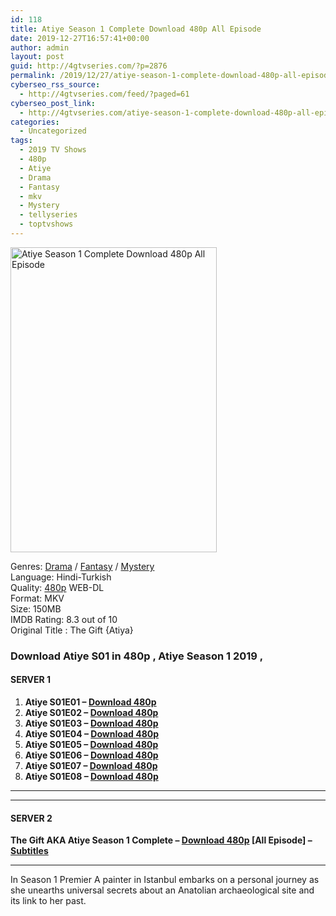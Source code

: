 ```yaml
---
id: 118
title: Atiye Season 1 Complete Download 480p All Episode
date: 2019-12-27T16:57:41+00:00
author: admin
layout: post
guid: http://4gtvseries.com/?p=2876
permalink: /2019/12/27/atiye-season-1-complete-download-480p-all-episode/
cyberseo_rss_source:
  - http://4gtvseries.com/feed/?paged=61
cyberseo_post_link:
  - http://4gtvseries.com/atiye-season-1-complete-download-480p-all-episode/
categories:
  - Uncategorized
tags:
  - 2019 TV Shows
  - 480p
  - Atiye
  - Drama
  - Fantasy
  - mkv
  - Mystery
  - tellyseries
  - toptvshows
---
```

<img loading="lazy" class="aligncenter" src="https://1.bp.blogspot.com/-FPfaS1Ior2w/XgY19vTqtyI/AAAAAAAAArg/IWTE5IoKqu0nw1ieu7c1ofX7_9hFVZ4RQCK4BGAYYCw/s1600/Atiye%2BSeason%2B1.jpg" alt="Atiye Season 1 Complete Download 480p All Episode" width="330" height="488" />

Genres:&nbsp;<a href="http://4gtvseries.com/tag/drama/" data-wpel-link="internal">Drama</a> / <a href="http://4gtvseries.com/tag/fantasy/" data-wpel-link="internal">Fantasy</a> / <a href="http://4gtvseries.com/tag/mystery/" data-wpel-link="internal">Mystery</a>  
Language: Hindi-Turkish  
Quality:&nbsp;<a href="http://4gtvseries.com/tag/480p/" data-wpel-link="internal">480p</a> WEB-DL  
Format: MKV  
Size: 150MB  
IMDB Rating: 8.3 out of 10  
Original Title : The Gift {Atiya}

### **Download Atiye S01 in 480p , Atiye Season 1 2019 ,&nbsp;**

#### <span><strong>SERVER 1</strong></span>

  1. **Atiye S01E01 – <a href="http://slink.dl480p.xyz/SuYbqW5N" data-wpel-link="external" target="_blank" rel="nofollow external noopener noreferrer" class="wpel-icon-left"><i class="wpel-icon fa fa-download" aria-hidden="true"></i>Download 480p</a>**
  2. **Atiye S01E02 – <a href="http://slink.dl480p.xyz/tPFDZj" data-wpel-link="external" target="_blank" rel="nofollow external noopener noreferrer" class="wpel-icon-left"><i class="wpel-icon fa fa-download" aria-hidden="true"></i>Download 480p</a>**
  3. **Atiye S01E03 – <a href="http://slink.dl480p.xyz/6OmkdX" data-wpel-link="external" target="_blank" rel="nofollow external noopener noreferrer" class="wpel-icon-left"><i class="wpel-icon fa fa-download" aria-hidden="true"></i>Download 480p</a>**
  4. **Atiye S01E04 – <a href="http://slink.dl480p.xyz/eynxNZ" data-wpel-link="external" target="_blank" rel="nofollow external noopener noreferrer" class="wpel-icon-left"><i class="wpel-icon fa fa-download" aria-hidden="true"></i>Download 480p</a>**
  5. **Atiye S01E05 – <a href="http://slink.dl480p.xyz/siuGWSch" data-wpel-link="external" target="_blank" rel="nofollow external noopener noreferrer" class="wpel-icon-left"><i class="wpel-icon fa fa-download" aria-hidden="true"></i>Download 480p</a>**
  6. **Atiye S01E06 – <a href="http://slink.dl480p.xyz/Y0ttn6i" data-wpel-link="external" target="_blank" rel="nofollow external noopener noreferrer" class="wpel-icon-left"><i class="wpel-icon fa fa-download" aria-hidden="true"></i>Download 480p</a>**
  7. **Atiye S01E07 – <a href="http://slink.dl480p.xyz/j2Ejs" data-wpel-link="external" target="_blank" rel="nofollow external noopener noreferrer" class="wpel-icon-left"><i class="wpel-icon fa fa-download" aria-hidden="true"></i>Download 480p</a>**
  8. **Atiye S01E08 – <a href="http://slink.dl480p.xyz/dVMK" data-wpel-link="external" target="_blank" rel="nofollow external noopener noreferrer" class="wpel-icon-left"><i class="wpel-icon fa fa-download" aria-hidden="true"></i>Download 480p</a>**

* * *

* * *

#### <span><strong>SERVER 2</strong></span>

**The Gift AKA Atiye Season 1 Complete – <a href="http://dl480p.xyz/2998/" data-wpel-link="external" target="_blank" rel="nofollow external noopener noreferrer" class="wpel-icon-left"><i class="wpel-icon fa fa-download" aria-hidden="true"></i>Download 480p</a> [All Episode] – <a href="https://subscene.com/subtitles/the-gift-atiye-first-season" data-wpel-link="external" target="_blank" rel="nofollow external noopener noreferrer" class="wpel-icon-left"><i class="wpel-icon fa fa-download" aria-hidden="true"></i>Subtitles</a>**

* * *

In Season 1 Premier A painter in Istanbul embarks on a personal journey as she unearths universal secrets about an Anatolian archaeological site and its link to her past.

<div align="center">
</div>